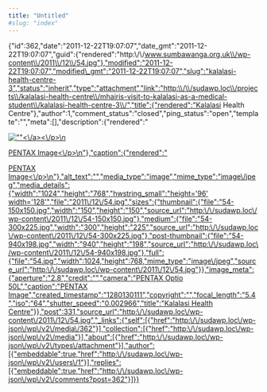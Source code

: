 ```yaml
---
title: "Untitled"
#slug: "index"
---
```


{"id":362,"date":"2011-12-22T19:07:07","date\_gmt":"2011-12-22T19:07:07","guid":{"rendered":"http:\\/\\/www.sumbawanga.org.uk\\/wp-content\\/2011\\/12\\/54.jpg"},"modified":"2011-12-22T19:07:07","modified\_gmt":"2011-12-22T19:07:07","slug":"kalalasi-health-centre-3","status":"inherit","type":"attachment","link":"http:\\/\\/sudawp.loc\\/projects\\/kalalasi-health-centre\\/mhairis-visit-to-kalalasi-as-a-medical-student\\/kalalasi-health-centre-3\\/","title":{"rendered":"Kalalasi Health Centre"},"author":1,"comment\_status":"closed","ping\_status":"open","template":"","meta":\[\],"description":{"rendered":"

[![\"\"](\"http:\/\/sudawp.loc\/wp-content\/2011\/12\/54-300x225.jpg\")<\\/a><\\/p>\\n](http:\/\/sudawp.loc\/wp-content\/2011\/12\/54.jpg)

[PENTAX Image<\\/p>\\n"},"caption":{"rendered":"](http:\/\/sudawp.loc\/wp-content\/2011\/12\/54.jpg)

[PENTAX Image<\\/p>\\n"},"alt\_text":"","media\_type":"image","mime\_type":"image\\/jpeg","media\_details":{"width":"1024","height":"768","hwstring\_small":"height='96' width='128'","file":"2011\\/12\\/54.jpg","sizes":{"thumbnail":{"file":"54-150x150.jpg","width":"150","height":"150","source\_url":"http:\\/\\/sudawp.loc\\/wp-content\\/2011\\/12\\/54-150x150.jpg"},"medium":{"file":"54-300x225.jpg","width":"300","height":"225","source\_url":"http:\\/\\/sudawp.loc\\/wp-content\\/2011\\/12\\/54-300x225.jpg"},"post-thumbnail":{"file":"54-940x198.jpg","width":"940","height":"198","source\_url":"http:\\/\\/sudawp.loc\\/wp-content\\/2011\\/12\\/54-940x198.jpg"},"full":{"file":"54.jpg","width":1024,"height":768,"mime\_type":"image\\/jpeg","source\_url":"http:\\/\\/sudawp.loc\\/wp-content\\/2011\\/12\\/54.jpg"}},"image\_meta":{"aperture":"2.8","credit":"","camera":"PENTAX Optio 50L","caption":"PENTAX Image","created\_timestamp":"1280130111","copyright":"","focal\_length":"5.4","iso":"64","shutter\_speed":"0.002966","title":"Kalalasi Health Centre"}},"post":331,"source\_url":"http:\\/\\/sudawp.loc\\/wp-content\\/2011\\/12\\/54.jpg","\_links":{"self":\[{"href":"http:\\/\\/sudawp.loc\\/wp-json\\/wp\\/v2\\/media\\/362"}\],"collection":\[{"href":"http:\\/\\/sudawp.loc\\/wp-json\\/wp\\/v2\\/media"}\],"about":\[{"href":"http:\\/\\/sudawp.loc\\/wp-json\\/wp\\/v2\\/types\\/attachment"}\],"author":\[{"embeddable":true,"href":"http:\\/\\/sudawp.loc\\/wp-json\\/wp\\/v2\\/users\\/1"}\],"replies":\[{"embeddable":true,"href":"http:\\/\\/sudawp.loc\\/wp-json\\/wp\\/v2\\/comments?post=362"}\]}}](http:\/\/sudawp.loc\/wp-content\/2011\/12\/54.jpg)